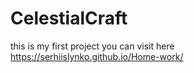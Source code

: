 # CelestialCraft

this is my first project
you can visit here   https://serhiislynko.github.io/Home-work/
